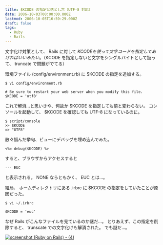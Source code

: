 ```yaml
---
title: $KCODE の指定と落とし穴（UTF-8 対応）
date: 2006-10-03T00:00:00.000Z
lastmod: 2006-10-05T16:59:29.000Z
draft: false
tags:
  - Ruby
  - Rails
---
```


文字化け対策として、 Rails に対して $KCODE を使って文字コードを指定してあげればいいみたい。 （$KCODE を指定しないと文字をシングルバイトとして扱って、 truncate で問題がでてる）

環境ファイル (config/environment.rb) に $KCODE の指定を追加する。

```
$ vi config/environment.rb

# Be sure to restart your web server when you modify this file.
$KCODE = 'utf8'
```

これで解消…と思いきや、何故か $KCODE を指定しても前と変わらない。 コンソールを起動して、 $KCODE を確認しても UTF-8 になっているのに。

```
$ script/console
>> $KCODE
=> "UTF8"
```

散々悩んだ挙句、ビューにデバッグを埋め込んでみた。

```
<%= debug($KCODE) %>
```

すると、ブラウザからアクセスすると

```
--- EUC
```

と表示される。 NONE ならともかく、 EUC とは…。

結局、 ホームディレクトリにある .irbrc に $KCODE の指定をしていたことが原因だった。

```
$ vi ~/.irbrc

$KCODE = 'euc'
```

なぜ Rails がこんなファイルを見ているのか謎だ…。 とりあえず、この指定を削除すると、 trunscate での文字化けも解消された。 でも謎だ…。

[![screenshot (Ruby on Rails) - (4)](https://farm1.staticflickr.com/114/260729528_680937f83b.jpg "screenshot (Ruby on Rails) - (4)")](http://www.flickr.com/photos/machu/260729528/)
